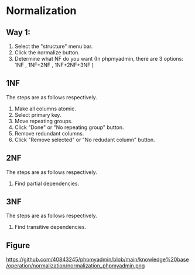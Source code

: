 # Normalization
## Way 1:
1. Select the "structure" menu bar.
2. Click the normalize button.
3. Determine what NF do you want (In phpmyadmin, there are 3 options: 1NF , 1NF+2NF , 1NF+2NF+3NF )

## 1NF
The steps are as follows respectively.

1. Make all columns atomic.
2. Select primary key.
3. Move repeating groups.
4. Click "Done" or "No repeating group" button.
5. Remove redundant columns.
6. Click "Remove selected" or "No redudant column" button.

## 2NF
The steps are as follows respectively.

1. Find partial dependencies.
   
## 3NF
The steps are as follows respectively.

1. Find transitive dependencies.
   
## Figure
https://github.com/40843245/phpmyadmin/blob/main/knowledge%20base/operation/normalization/normalization_phpmyadmin.png


